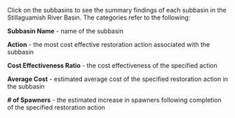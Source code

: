 Click on the subbasins to see the summary findings of each subbasin in the Stillaguamish River Basin. The categories refer to the following: 

**Subbasin Name** - name of the subbasin

**Action** - the most cost effective restoration action associated with the subbasin

**Cost Effectiveness Ratio** - the cost effectiveness of the specified action

**Average Cost** - estimated average cost of the specified restoration action in  the subbasin

**# of Spawners** - the estimated increase in spawners following completion of the specified restoration action 
